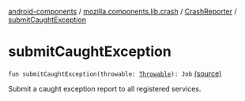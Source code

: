 [android-components](../../index.md) / [mozilla.components.lib.crash](../index.md) / [CrashReporter](index.md) / [submitCaughtException](./submit-caught-exception.md)

# submitCaughtException

`fun submitCaughtException(throwable: `[`Throwable`](https://kotlinlang.org/api/latest/jvm/stdlib/kotlin/-throwable/index.html)`): Job` [(source)](https://github.com/mozilla-mobile/android-components/blob/master/components/lib/crash/src/main/java/mozilla/components/lib/crash/CrashReporter.kt#L96)

Submit a caught exception report to all registered services.

